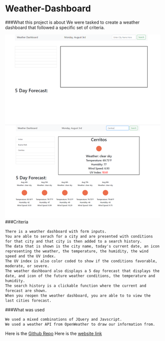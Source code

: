 # Weather-Dashboard

###What this project is about
We were tasked to create a weather dashboard that followed a specific set of criteria. 

![alt text](/Img/Capture.PNG)
![alt text](/Img/Capture1.PNG)
###Criteria
```
There is a weather dashboard with form inputs. 
You are able to serach for a city and are presented with conditions for that city and that city is then added to a search history.
The data that is shown is the city name, today's current date, an icon representing the weather, the temperature, the humidity, the wind speed and the UV index. 
The UV index is also color coded to show if the conditions favorable, moderate, or severe. 
The weather dashboard also displays a 5 day forecast that displays the date, and icon of the future weather conditions, the temperature and humidity. 
The search history is a clickable function where the current and forecast are shown. 
When you reopen the weather dashboard, you are able to to view the last cities forecast. 
```
###What was used
```
We used a mixed combinations of JQuery and Javscript. 
We used a weather API from OpenWeather to draw our information from. 
```

Here is the [Github Repo](https://github.com/Kennsters/Weather-Dashboard)
Here is the [website link](https://kennsters.github.io/Weather-Dashboard/)
